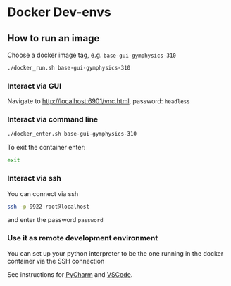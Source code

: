 # Docker Dev-envs

## How to run an image

Choose a docker image tag, e.g. `base-gui-gymphysics-310`

```bash
./docker_run.sh base-gui-gymphysics-310
```

### Interact via GUI

Navigate to [http://localhost:6901/vnc.html](http://localhost:6901/vnc.html), password: `headless`



### Interact via command line


```bash
./docker_enter.sh base-gui-gymphysics-310
```

To exit the container enter:

```bash
exit
```


### Interact via ssh

You can connect via ssh 

```bash
ssh -p 9922 root@localhost
```

and enter the password `password`

### Use it as remote development environment

You can set up your python interpreter to be the one running in the docker container via the SSH connection

See instructions for [PyCharm](https://www.jetbrains.com/help/pycharm/configuring-remote-interpreters-via-ssh.html) and [VSCode](https://code.visualstudio.com/docs/remote/ssh-tutorial).